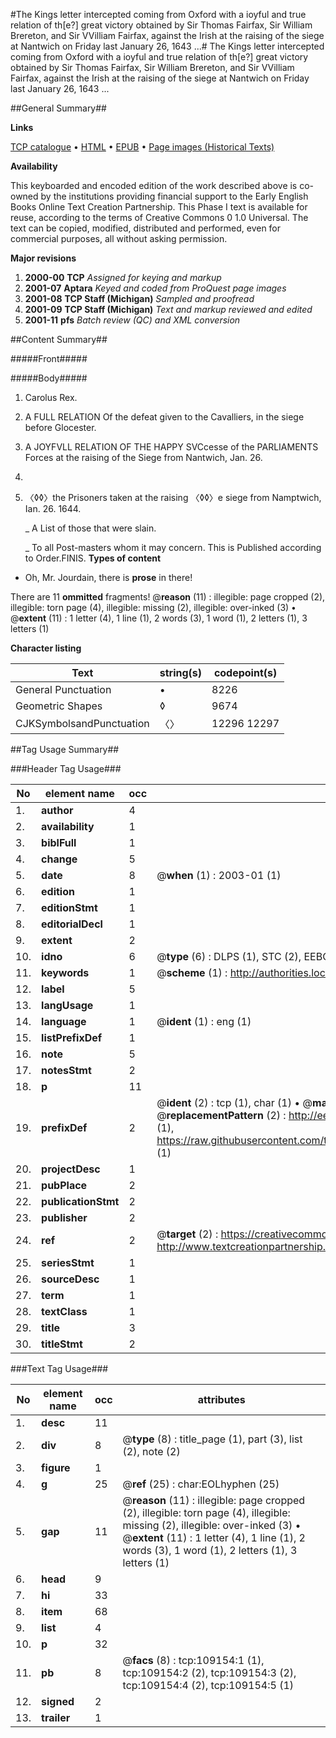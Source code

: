 #The Kings letter intercepted coming from Oxford with a ioyful and true relation of th[e?] great victory obtained by Sir Thomas Fairfax, Sir William Brereton, and Sir VVilliam Fairfax, against the Irish at the raising of the siege at Nantwich on Friday last January 26, 1643 ...#
The Kings letter intercepted coming from Oxford with a ioyful and true relation of th[e?] great victory obtained by Sir Thomas Fairfax, Sir William Brereton, and Sir VVilliam Fairfax, against the Irish at the raising of the siege at Nantwich on Friday last January 26, 1643 ...

##General Summary##

**Links**

[TCP catalogue](http://www.ota.ox.ac.uk/tcp/)  • 
[HTML](http://tei.it.ox.ac.uk/tcp/Texts-HTML/free/A47/A47471.html)  • 
[EPUB](http://tei.it.ox.ac.uk/tcp/Texts-EPUB/free/A47/A47471.epub) • 
[Page images (Historical Texts)](https://data.historicaltexts.jisc.ac.uk/view?pubId=eebo-19579508e&pageId=eebo-19579508e-109154-1)

**Availability**

This keyboarded and encoded edition of the
	       work described above is co-owned by the institutions
	       providing financial support to the Early English Books
	       Online Text Creation Partnership. This Phase I text is
	       available for reuse, according to the terms of Creative
	       Commons 0 1.0 Universal. The text can be copied,
	       modified, distributed and performed, even for
	       commercial purposes, all without asking permission.

**Major revisions**

1. __2000-00__ __TCP__ *Assigned for keying and markup*
1. __2001-07__ __Aptara__ *Keyed and coded from ProQuest page images*
1. __2001-08__ __TCP Staff (Michigan)__ *Sampled and proofread*
1. __2001-09__ __TCP Staff (Michigan)__ *Text and markup reviewed and edited*
1. __2001-11__ __pfs__ *Batch review (QC) and XML conversion*

##Content Summary##

#####Front#####

#####Body#####

1. Carolus Rex.

1. A FULL RELATION Of the defeat given to the Cavalliers,
in the siege before Glocester.

1. A
JOYFVLL
RELATION
OF THE HAPPY SVCcesse
of the PARLIAMENTS
Forces at the raising of the Siege
from Nantwich, Jan. 26.
1643.

1. 〈◊◊〉the Prisoners taken at the raising
〈◊◊〉e siege from Namptwich, Ian. 26. 1644.

    _ A List of those that were slain.

    _ To all Post-masters whom it may concern.
This is Published according to Order.FINIS.
**Types of content**

  * Oh, Mr. Jourdain, there is **prose** in there!

There are 11 **ommitted** fragments! 
 @__reason__ (11) : illegible: page cropped (2), illegible: torn page (4), illegible: missing (2), illegible: over-inked (3)  •  @__extent__ (11) : 1 letter (4), 1 line (1), 2 words (3), 1 word (1), 2 letters (1), 3 letters (1)

**Character listing**


|Text|string(s)|codepoint(s)|
|---|---|---|
|General Punctuation|•|8226|
|Geometric Shapes|◊|9674|
|CJKSymbolsandPunctuation|〈〉|12296 12297|

##Tag Usage Summary##

###Header Tag Usage###

|No|element name|occ|attributes|
|---|---|---|---|
|1.|__author__|4||
|2.|__availability__|1||
|3.|__biblFull__|1||
|4.|__change__|5||
|5.|__date__|8| @__when__ (1) : 2003-01 (1)|
|6.|__edition__|1||
|7.|__editionStmt__|1||
|8.|__editorialDecl__|1||
|9.|__extent__|2||
|10.|__idno__|6| @__type__ (6) : DLPS (1), STC (2), EEBO-CITATION (1), OCLC (1), VID (1)|
|11.|__keywords__|1| @__scheme__ (1) : http://authorities.loc.gov/ (1)|
|12.|__label__|5||
|13.|__langUsage__|1||
|14.|__language__|1| @__ident__ (1) : eng (1)|
|15.|__listPrefixDef__|1||
|16.|__note__|5||
|17.|__notesStmt__|2||
|18.|__p__|11||
|19.|__prefixDef__|2| @__ident__ (2) : tcp (1), char (1)  •  @__matchPattern__ (2) : ([0-9\-]+):([0-9IVX]+) (1), (.+) (1)  •  @__replacementPattern__ (2) : http://eebo.chadwyck.com/downloadtiff?vid=$1&page=$2 (1), https://raw.githubusercontent.com/textcreationpartnership/Texts/master/tcpchars.xml#$1 (1)|
|20.|__projectDesc__|1||
|21.|__pubPlace__|2||
|22.|__publicationStmt__|2||
|23.|__publisher__|2||
|24.|__ref__|2| @__target__ (2) : https://creativecommons.org/publicdomain/zero/1.0/ (1), http://www.textcreationpartnership.org/docs/. (1)|
|25.|__seriesStmt__|1||
|26.|__sourceDesc__|1||
|27.|__term__|1||
|28.|__textClass__|1||
|29.|__title__|3||
|30.|__titleStmt__|2||


###Text Tag Usage###

|No|element name|occ|attributes|
|---|---|---|---|
|1.|__desc__|11||
|2.|__div__|8| @__type__ (8) : title_page (1), part (3), list (2), note (2)|
|3.|__figure__|1||
|4.|__g__|25| @__ref__ (25) : char:EOLhyphen (25)|
|5.|__gap__|11| @__reason__ (11) : illegible: page cropped (2), illegible: torn page (4), illegible: missing (2), illegible: over-inked (3)  •  @__extent__ (11) : 1 letter (4), 1 line (1), 2 words (3), 1 word (1), 2 letters (1), 3 letters (1)|
|6.|__head__|9||
|7.|__hi__|33||
|8.|__item__|68||
|9.|__list__|4||
|10.|__p__|32||
|11.|__pb__|8| @__facs__ (8) : tcp:109154:1 (1), tcp:109154:2 (2), tcp:109154:3 (2), tcp:109154:4 (2), tcp:109154:5 (1)|
|12.|__signed__|2||
|13.|__trailer__|1||
